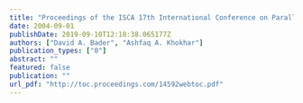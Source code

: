 ```yaml
---
title: "Proceedings of the ISCA 17th International Conference on Parallel and Distributed Computing Systems"
date: 2004-09-01
publishDate: 2019-09-10T12:18:38.065177Z
authors: ["David A. Bader", "Ashfaq A. Khokhar"]
publication_types: ["0"]
abstract: ""
featured: false
publication: ""
url_pdf: "http://toc.proceedings.com/14592webtoc.pdf"
---
```


